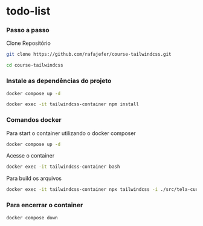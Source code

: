 # todo-list

### Passo a passo

Clone Repositório

```sh
git clone https://github.com/rafajefer/course-tailwindcss.git
```

```sh
cd course-tailwindcss
```

<!-- ### Buildando imagem e executando

```sh
docker build -t tailwindcss-image:latest .
docker run --rm -it --name app-container -v $(pwd):/app tailwindcss-image:latest bash
``` -->

### Instale as dependências do projeto

```sh
docker compose up -d
```

```sh
docker exec -it tailwindcss-container npm install
```

### Comandos docker

Para start o container utilizando o docker composer

```sh
docker compose up -d
```

Acesse o container

```sh
docker exec -it tailwindcss-container bash
```

Para build os arquivos

```sh
docker exec -it tailwindcss-container npx tailwindcss -i ./src/tela-curriculum/input.css -o ./src/tela-curriculum/output.css --watch
```

### Para encerrar o container

```sh
docker compose down
```
